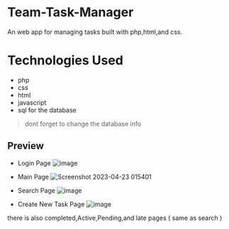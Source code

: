 # Team-Task-Manager
An web app for managing tasks built with php,html,and css.

# Technologies Used
- php
- css
- html
- javascript
- sql for the database

>dont forget to change the database info

## Preview

- Login Page
![image](https://user-images.githubusercontent.com/95927933/233812297-9e4af7ed-6aa6-46db-a62a-7262eb8081d8.png)

- Main Page
 ![Screenshot 2023-04-23 015401](https://user-images.githubusercontent.com/95927933/233812420-706072b9-2e1b-463e-b954-3d323a9164e4.png)



- Search Page
![image](https://user-images.githubusercontent.com/95927933/233812327-a6416729-847f-4f8c-ace3-ab743b2e4974.png)

- Create New Task Page
![image](https://user-images.githubusercontent.com/95927933/233812337-29ce1810-c3b8-478a-a292-062f9b065537.png)

there is also completed,Active,Pending,and late pages ( same as search )

